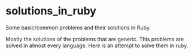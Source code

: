 solutions_in_ruby
=================

Some basic/common problems and their solutions in Ruby.


Mostly the solutions of the problems that are generic. 
This problems are solved in almost every language.
Here is an attempt to solve them in ruby.

